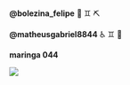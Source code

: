 <b>@bolezina_felipe</b>
🗿 ♊ ⛏

<b>@matheusgabriel8844</b>
♿ ♊ 🌙

<b>maringa 044</b> 

<img src="https://images7.memedroid.com/images/UPLOADED740/6003d0a4e5486.jpeg">
